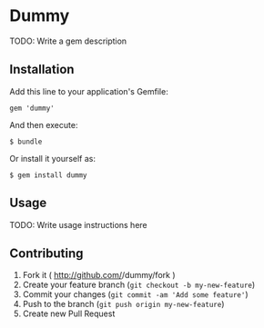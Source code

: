 # Dummy

TODO: Write a gem description

## Installation

Add this line to your application's Gemfile:

    gem 'dummy'

And then execute:

    $ bundle

Or install it yourself as:

    $ gem install dummy

## Usage

TODO: Write usage instructions here

## Contributing

1. Fork it ( http://github.com/<my-github-username>/dummy/fork )
2. Create your feature branch (`git checkout -b my-new-feature`)
3. Commit your changes (`git commit -am 'Add some feature'`)
4. Push to the branch (`git push origin my-new-feature`)
5. Create new Pull Request
